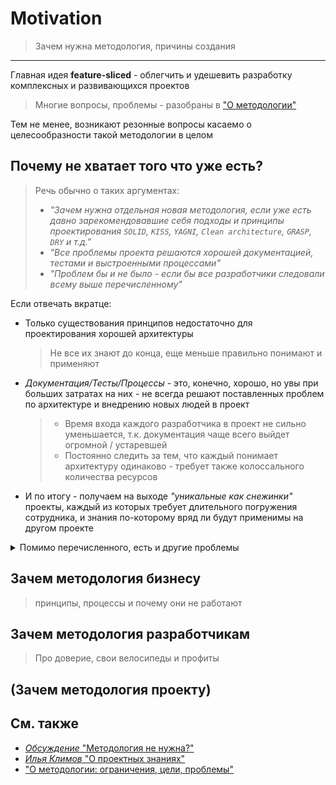 [src-disc]: https://github.com/feature-sliced/wiki/discussions/27
[refs-about]: ./readme.md
[refs-klimov]: https://youtu.be/4xyb_tA-uw0?t=249

# Motivation

> Зачем нужна методология, причины создания
---

Главная идея **feature-sliced** - облегчить и удешевить разработку комплексных и развивающихся проектов
> Многие вопросы, проблемы - разобраны в ["О методологии"][refs-about]

Тем не менее, возникают резонные вопросы касаемо о целесообразности такой методологии в целом

## Почему не хватает того что уже есть?
<!--TODO: #existing-solutions -->
> Речь обычно о таких аргументах:
> - *"Зачем нужна отдельная новая методология, если уже есть давно зарекомендовавшие себя подходы и принципы проектирования `SOLID`, `KISS`, `YAGNI`, `Clean architecture`, `GRASP`, `DRY` и т.д."*
> - *"Все проблемы проекта решаются хорошей документацией, тестами и выстроенными процессами"*
> - *"Проблем бы и не было - если бы все разработчики следовали всему выше перечисленному"*

Если отвечать вкратце:
- Только существования принципов недостаточно для проектирования хорошей архитектуры
   > Не все их знают до конца, еще меньше правильно понимают и применяют
- *Документация/Тесты/Процессы* - это, конечно, хорошо, но увы при больших затратах на них - не всегда решают поставленных проблем по архитектуре и внедрению новых людей в проект
   > - Время входа каждого разработчика в проект не сильно уменьшается, т.к. документация чаще всего выйдет огромной / устаревшей
   > - Постоянно следить за тем, что каждый понимает архитектуру одинаково - требует также колоссального количества ресурсов
- И по итогу - получаем на выходе *"уникальные как снежинки"* проекты, каждый из которых требует длительного погружения сотрудника, и знания по-которому вряд ли будут применимы на другом проекте

<details>
<summary>
Помимо перечисленного, есть и другие проблемы
</summary>

- никто не гарантирует, что принятое решение верно в долгосрочной перспективе
- неоткуда взять советов по такой уникальной архитектуре, негде ознакомиться с `best-practices`, опытом других разработчиков и также в целом обсуждения сложных кейсов
</details>

## Зачем методология бизнесу
> принципы, процессы и почему они не работают

## Зачем методология разработчикам
> Про доверие, свои велосипеды и профиты

## (Зачем методология проекту)


<!--
Прям руки чешутся переименовать в "Refs", "Further reading"
Когда переведем доку на англ
-->
## См. также
- [*Обсуждение* "Методология не нужна?"][src-disc]
- [*Илья Климов* "О проектных знаниях"][refs-klimov]
- ["О методологии: ограничения, цели, проблемы"][refs-about]
